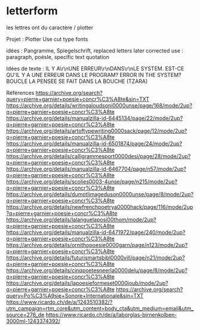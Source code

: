 # letterform
les lettres ont du caractère / plotter

Projet : Plotter
Use cut type fonts

idées : Pangramme, Spiegelschrift, replaced letters later corrected
use : paragraph, poésIe, specific text quotation

Idées de texte :
IL Y A\r\nUNE ERREUR\r\nDANS\r\nLE SYSTEM.
EST-CE QU'IL Y A UNE ERREUR DANS LE PROGRAM?
ERROR IN THE SYSTEM?
BOUCLE
LA PENSEE SE FAIT DANS LA BOUCHE (TZARA)



Références
https://archive.org/search?query=pierre+garnier+poesie+concr%C3%A8te&sin=TXT
https://archive.org/details/writingaloudsoni0000unse/page/168/mode/2up?q=pierre+garnier+poesie+concr%C3%A8te
https://archive.org/details/manualzilla-id-6445134/page/22/mode/2up?q=pierre+garnier+poesie+concr%C3%A8te
https://archive.org/details/artoftypewriting0000sack/page/12/mode/2up?q=pierre+garnier+poesie+concr%C3%A8te
https://archive.org/details/manualzilla-id-6501874/page/24/mode/2up?q=pierre+garnier+poesie+concr%C3%A8te
https://archive.org/details/calligrammesport0000desi/page/28/mode/2up?q=pierre+garnier+poesie+concr%C3%A8te
https://archive.org/details/manualzilla-id-6467704/page/n57/mode/2up?q=pierre+garnier+poesie+concr%C3%A8te
https://archive.org/details/scolies0003-4unse/page/n215/mode/2up?q=pierre+garnier+poesie+concr%C3%A8te
https://archive.org/details/dumotlimageduson0000unse/page/8/mode/2up?q=pierre+garnier+poesie+concr%C3%A8te
https://archive.org/details/newfrenchpoetrya0000hack/page/116/mode/2up?q=pierre+garnier+poesie+concr%C3%A8te
https://archive.org/details/lalanguelaposi00thom/mode/2up?q=pierre+garnier+poesie+concr%C3%A8te
https://archive.org/details/manualzilla-id-6471972/page/240/mode/2up?q=pierre+garnier+poesie+concr%C3%A8te
https://archive.org/details/ornithopoesie0000garn/page/n123/mode/2up?q=pierre+garnier+poesie+concr%C3%A8te
https://archive.org/details/futurismartsbibl0000vill/page/n21/mode/2up?q=pierre+garnier+poesie+concr%C3%A8te
https://archive.org/details/cinqpoetesneerla0000delu/page/8/mode/2up?q=pierre+garnier+poesie+concr%C3%A8te
https://archive.org/details/lapoesieformeset0000joub/mode/2up?q=pierre+garnier+poesie+concr%C3%A8te
https://archive.org/search?query=Po%C3%A9sie+Sonore+Internationale&sin=TXT
https://www.ricardo.ch/de/a/1243510382/?utm_campaign=rtm_core&utm_content=body_cta&utm_medium=email&utm_source=276_de
https://www.ricardo.ch/de/a/laborglas-birnenkolben-3000ml-1243374392/
